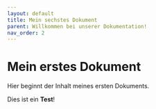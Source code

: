 ```yaml
---
layout: default
title: Mein sechstes Dokument
parent: Willkommen bei unserer Dokumentation!
nav_order: 2
---
```


# Mein erstes Dokument

Hier beginnt der Inhalt meines ersten Dokuments.

Dies ist ein **Test**!